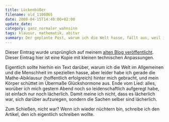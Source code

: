 ```yaml
---
title: Lückenbüßer
filename: old_1100865
date: 2008-04-15T14:49:00+02:00
update_date:
category: ganz_normaler_wahnsinn
tags: klausur, mathematik, abitur
summary: Der geplante Post, warum ich die Welt hasse, fällt aus, weil ich gerade von Glückshormonen durchflossen werde.
---
```

Dieser Eintrag wurde ursprünglich auf meinem [alten Blog veröffentlicht](https://stu.blogger.de/stories/1100865/). Dieser Eintrag hier ist eine Kopie mit kleinen technischen Anpassungen.

Eigentlich sollte hierhin ein Text darüber, warum ich die Welt im Allgemeinen und die Menschheit im speziellen hasse, aber leider habe ich gerade die Mathe-Abiklausur (hoffentlich erfolgreich) hinter mich gebracht, und mein Körper schüttet im Übermaße Glückshormone aus. Ende vom Lied: alles, worüber ich mich gestern Abend noch so leidenschaftlich aufgeregt habe, ist einfach nur noch lächerlich. Damit meine ich nicht, dass es lächerlich war, sich darüber aufzuregen, sondern die Sachen selber sind lächerlich.

Zum Schießen, nicht war? Wenn ich wieder nüchtern bin, schreibe ich den Artikel, den ich eigentlich schreiben wollte.
